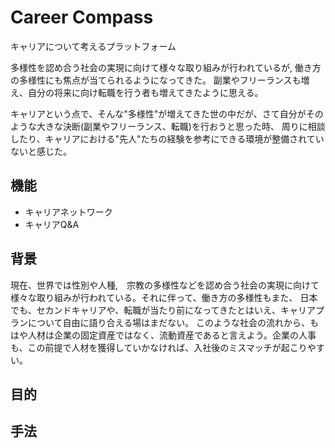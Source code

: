 # Career Compass 
キャリアについて考えるプラットフォーム

多様性を認め合う社会の実現に向けて様々な取り組みが行われているが, 働き方の多様性にも焦点が当てられるようになってきた。
副業やフリーランスも増え、自分の将来に向け転職を行う者も増えてきたように思える。

キャリアという点で、そんな"多様性"が増えてきた世の中だが、さて自分がそのような大きな決断(副業やフリーランス、転職)を行おうと思った時、
周りに相談したり、キャリアにおける"先人"たちの経験を参考にできる環境が整備されていないと感じた。


## 機能
* キャリアネットワーク
* キャリアQ&A

## 背景

現在、世界では性別や人種,　宗教の多様性などを認め合う社会の実現に向けて様々な取り組みが行われている。それに伴って、働き方の多様性もまた、
日本でも、セカンドキャリアや、転職が当たり前になってきたとはいえ、キャリアプランについて自由に語り合える場はまだない。
このような社会の流れから、もはや人材は企業の固定資産ではなく、流動資産であると言えよう。企業の人事も、この前提で人材を獲得していかなければ、入社後のミスマッチが起こりやすい。

## 目的

## 手法

